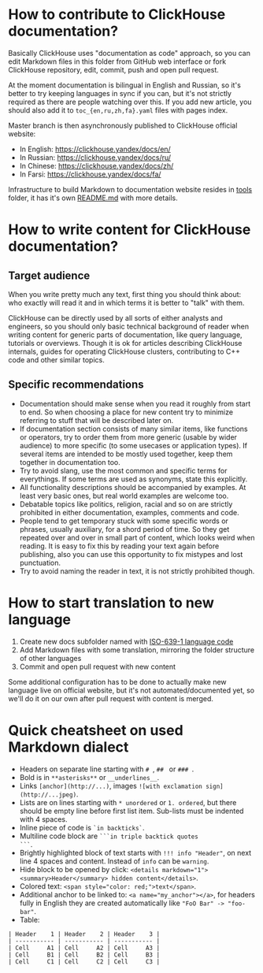 # How to contribute to ClickHouse documentation?

Basically ClickHouse uses "documentation as code" approach, so you can edit Markdown files in this folder from GitHub web interface or fork ClickHouse repository, edit, commit, push and open pull request.

At the moment documentation is bilingual in English and Russian, so it's better to try keeping languages in sync if you can, but it's not strictly required as there are people watching over this. If you add new article, you should also add it to `toc_{en,ru,zh,fa}.yaml` files with pages index.

Master branch is then asynchronously published to ClickHouse official website:

* In English: https://clickhouse.yandex/docs/en/
* In Russian: https://clickhouse.yandex/docs/ru/
* In Chinese: https://clickhouse.yandex/docs/zh/
* In Farsi: https://clickhouse.yandex/docs/fa/

Infrastructure to build Markdown to documentation website resides in [tools](tools) folder, it has it's own [README.md](tools/README.md) with more details.

# How to write content for ClickHouse documentation?

## Target audience

When you write pretty much any text, first thing you should think about: who exactly will read it and in which terms it is better to "talk" with them.

ClickHouse can be directly used by all sorts of either analysts and engineers, so you should only basic technical background of reader when writing content for generic parts of documentation, like query language, tutorials or overviews. Though it is ok for articles describing ClickHouse internals, guides for operating ClickHouse clusters, contributing to C++ code and other similar topics.

## Specific recommendations

* Documentation should make sense when you read it roughly from start to end. So when choosing a place for new content try to minimize referring to stuff that will be described later on.
* If documentation section consists of many similar items, like functions or operators, try to order them from more generic (usable by wider audience) to more specific (to some usecases or application types). If several items are intended to be mostly used together, keep them together in documentation too.
* Try to avoid slang, use the most common and specific terms for everythings. If some terms are used as synonyms, state this explicitly.
* All functionality descriptions should be accompanied by examples. At least very basic ones, but real world examples are welcome too.
* Debatable topics like politics, religion, racial and so on are strictly prohibited in either documentation, examples, comments and code.
* People tend to get temporary stuck with some specific words or phrases, usually auxiliary, for a shord period of time. So they get repeated over and over in small part of content, which looks weird when reading. It is easy to fix this by reading your text again before publishing, also you can use this opportunity to fix mistypes and lost punctuation.
* Try to avoid naming the reader in text, it is not strictly prohibited though.

# How to start translation to new language

1. Create new docs subfolder named with [ISO-639-1 language code](https://en.wikipedia.org/wiki/List_of_ISO_639-1_codes)
2. Add Markdown files with some translation, mirroring the folder structure of other languages
3. Commit and open pull request with new content

Some additional configuration has to be done to actually make new language live on official website, but it's not automated/documented yet, so we'll do it on our own after pull request with content is merged.

# Quick cheatsheet on used Markdown dialect

* Headers on separate line starting with `# `, `## ` or `### `.
* Bold is in `**asterisks**` or `__underlines__`.
* Links `[anchor](http://...)`, images `![with exclamation sign](http://...jpeg)`.
* Lists are on lines starting with `* unordered` or `1. ordered`, but there should be empty line before first list item. Sub-lists must be indented with 4 spaces.
* Inline piece of code is <code>&#96;in backticks&#96;</code>.
* Multiline code block are <code>&#96;&#96;&#96;in triple backtick quotes &#96;&#96;&#96;</code>.
* Brightly highlighted block of text starts with  `!!! info "Header"`, on next line 4 spaces and content. Instead of `info` can be `warning`.
* Hide block to be opened by click: `<details markdown="1"> <summary>Header</summary> hidden content</details>`.
* Colored text: `<span style="color: red;">text</span>`.
* Additional anchor to be linked to: `<a name="my_anchor"></a>`, for headers fully in English they are created automatically like `"FoO Bar" -> "foo-bar"`.
* Table:
```
| Header    1 | Header    2 | Header    3 |
| ----------- | ----------- | ----------- |
| Cell     A1 | Cell     A2 | Cell     A3 |
| Cell     B1 | Cell     B2 | Cell     B3 |
| Cell     C1 | Cell     C2 | Cell     C3 |
```
